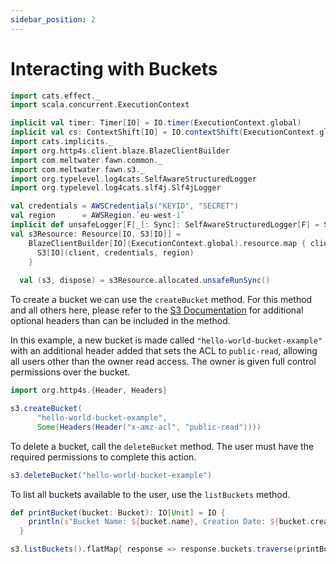 ```yaml
---
sidebar_position: 2
---
```


# Interacting with Buckets

```scala mdoc:invisible
import cats.effect._
import scala.concurrent.ExecutionContext

implicit val timer: Timer[IO] = IO.timer(ExecutionContext.global)
implicit val cs: ContextShift[IO] = IO.contextShift(ExecutionContext.global)
import cats.implicits._
import org.http4s.client.blaze.BlazeClientBuilder
import com.meltwater.fawn.common._
import com.meltwater.fawn.s3._
import org.typelevel.log4cats.SelfAwareStructuredLogger
import org.typelevel.log4cats.slf4j.Slf4jLogger

val credentials = AWSCredentials("KEYID", "SECRET")
val region      = AWSRegion.`eu-west-1`
implicit def unsafeLogger[F[_]: Sync]: SelfAwareStructuredLogger[F] = Slf4jLogger.getLogger[F]  
val s3Resource: Resource[IO, S3[IO]] =
    BlazeClientBuilder[IO](ExecutionContext.global).resource.map { client =>
      S3[IO](client, credentials, region)
    }
  
  val (s3, dispose) = s3Resource.allocated.unsafeRunSync()
```

To create a bucket we can use the `createBucket` method. For this method and all others here, please refer to the [S3 Documentation](https://docs.aws.amazon.com/AmazonS3/latest/API/API_Operations_Amazon_Simple_Storage_Service.html) for additional optional headers than can be included in the method.

In this example, a new bucket is made called `"hello-world-bucket-example"` with an additional header added that sets the ACL to `public-read`, allowing all users other than the owner read access. The owner is given full control permissions over the bucket.  

```scala mdoc:to-string
import org.http4s.{Header, Headers}

s3.createBucket(
      "hello-world-bucket-example", 
      Some(Headers(Header("x-amz-acl", "public-read"))))
```

To delete a bucket, call the `deleteBucket` method. The user must have the required permissions to complete this action.

```scala mdoc:to-string
s3.deleteBucket("hello-world-bucket-example")
```

To list all buckets available to the user, use the `listBuckets` method.

```scala mdoc:to-string
def printBucket(bucket: Bucket): IO[Unit] = IO {
    println(s"Bucket Name: ${bucket.name}, Creation Date: ${bucket.creationDate}")
  }

s3.listBuckets().flatMap{ response => response.buckets.traverse(printBucket _) }
```